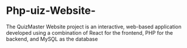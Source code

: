 # Php-uiz-Website-
The QuizMaster Website project is an interactive, web-based application developed using a combination of React for the frontend, PHP for the backend, and MySǪL as the database
